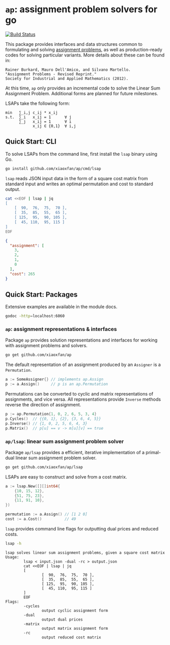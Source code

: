# `ap`: assignment problem solvers for go

[![Build Status](https://semaphoreci.com/api/v1/ryanjoneil/ap/branches/master/badge.svg)](https://semaphoreci.com/ryanjoneil/ap)

This package provides interfaces and data structures common to formulating and solving [assignment problems](https://en.wikipedia.org/wiki/Assignment_problem), as well as production-ready codes for solving particular variants. More details about these can be found in:

```text
Rainer Burkard, Mauro Dell'Amico, and Silvano Martello.
"Assignment Problems - Revised Reprint."
Society for Industrial and Applied Mathematics (2012).
```

At this time, `ap` only provides an incremental code to solve the Linear Sum Assignment Problem. Additional forms are planned for future milestones.

LSAPs take the following form:

```text
min   ∑_i,j c_ij * x_ij
s.t.  ∑_i   x_ij = 1      ∀ j
      ∑_j   x_ij = 1      ∀ i
            x_ij ∈ {0,1}  ∀ i,j
```

## Quick Start: CLI

To solve LSAPs from the command line, first install the `lsap` binary using Go.

```bash
go install github.com/xiaoxfan/ap/cmd/lsap
```

`lsap` reads JSON input data in the form of a square cost matrix from standard input and writes an optimal permutation and cost to standard output.

```bash
cat <<EOF | lsap | jq
[
    [  90,  76,  75,  70 ],
    [  35,  85,  55,  65 ],
    [ 125,  95,  90, 105 ],
    [  45, 110,  95, 115 ]
]
EOF
```

```json
{
  "assignment": [
    3,
    2,
    1,
    0
  ],
  "cost": 265
}
```

## Quick Start: Packages

Extensive examples are available in the module docs.

```bash
godoc -http=localhost:6060
```

### `ap`: assignment representations & interfaces

Package `ap` provides solution representations and interfaces for working with assignment problems and solvers.

```bash
go get github.com/xiaoxfan/ap
```

The default representation of an assignment produced by an `Assigner` is a `Permutation`.

```go
a := SomeAssigner{} // implements ap.Assign
p := a.Assign()     // p is an ap.Permutation
```

Permutations can be converted to cyclic and matrix representations of assignments, and vice versa. All representations provide `Inverse` methods reverse the direction of assignment.

```go
p := ap.Permutation{1, 0, 2, 6, 5, 3, 4}
p.Cycles()  // {{0, 1}, {2}, {3, 6, 4, 5}}
p.Inverse() // {1, 0, 2, 5, 6, 4, 3}
p.Matrix()  // p[u] == v -> m[u][v] == true
```

### `ap/lsap`: linear sum assignment problem solver

Package `ap/lsap` provides a efficient, iterative implementation of a primal-dual linear sum assignment problem solver.

```bash
go get github.com/xiaoxfan/ap/lsap
```

LSAPs are easy to construct and solve from a cost matrix.

```go
a := lsap.New([][]int64{
    {10, 15, 12},
    {51, 75, 23},
    {11, 91, 10},
})

permutation := a.Assign() // [1 2 0]
cost := a.Cost()          // 49
```

`lsap` provides command line flags for outputting dual prices and reduced costs.

```bash
lsap -h
```

```text
lsap solves linear sum assignment problems, given a square cost matrix
Usage:
        lsap < input.json -dual -rc > output.json
        cat <<EOF | lsap | jq
        [
                [  90,  76,  75,  70 ],
                [  35,  85,  55,  65 ],
                [ 125,  95,  90, 105 ],
                [  45, 110,  95, 115 ]
        ]
        EOF
Flags:
        -cycles
                output cyclic assignment form
        -dual
                output dual prices
        -matrix
                output matrix assignment form
        -rc
                output reduced cost matrix
```
